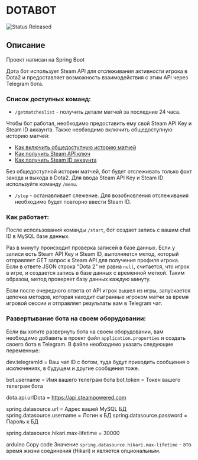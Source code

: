 # DOTABOT

![Status Released](https://img.shields.io/badge/status-released-brightgreen)

## Описание
Проект написан на Spring Boot

Дота бот использует Steam API для отслеживания активности игрока в Dota2 и предоставляет возможность взаимодействия с этим API через Telegram бота.

### Список доступных команд:
- `/getmatcheslist` - получить детали матчей за последние 24 часа.

Чтобы бот работал, необходимо предоставить ему свой Steam API Key и Steam ID аккаунта. Также необходимо включить общедоступную историю матчей:
- [Как включить общедоступную историю матчей](https://www.youtube.com/watch?v=l2X_NMj8khw)
- [Как получить Steam API ключ](https://www.youtube.com/watch?v=tpa8lPIeJEo)
- [Как получить Steam ID аккаунта](https://www.youtube.com/watch?v=9tXmFeGtQJQ)

Без общедоступной истории матчей, бот будет отслеживать только факт захода и выхода в Dota2. Для ввода Steam API Key и Steam ID используйте команду `/menu`.

- `/stop` - останавливает слежение. Для возобновления отслеживания необходимо будет повторно ввести Steam ID.

### Как работает:
После использования команды `/start`, бот создает запись с вашим chat ID в MySQL базе данных.

Раз в минуту происходит проверка записей в базе данных. Если у записи есть Steam API Key и Steam ID, выполняется метод, который отправляет GET запрос к Steam API для получения профиля игрока. Если в ответе JSON строка "Dota 2" не равна `null`, считается, что игрок в игре, и создается запись в базе данных с временной меткой. Таким образом, метод проверяет базу данных каждую минуту.

Если после очередного ответа от API игрок вышел из игры, запускается цепочка методов, которая находит сыгранные игроком матчи за время игровой сессии и отправляет результаты вам в Telegram чат.

### Развертывание бота на своем оборудовании:

Если вы хотите развернуть бота на своем оборудовании, вам необходимо добавить в проект файл `application.properties` и создать своего бота в Telegram. В файле необходимо указать следующие переменные:

dev.telegramId = Ваш чат ID с ботом, туда будут приходить сообщения о исключениях, в будущем и другие сообщения тоже.

bot.username = Имя вашего телеграм бота
bot.token = Токен вашего телеграм бота

dota.api.urlDota = https://api.steampowered.com

spring.datasource.url = Адрес вашей MySQL БД
spring.datasource.username = Логин к БД
spring.datasource.password = Пароль к БД


spring.datasource.hikari.max-lifetime = 30000

arduino
Copy code
Значение `spring.datasource.hikari.max-lifetime` - это время жизни соединения (Hikari) и является опциональным.
